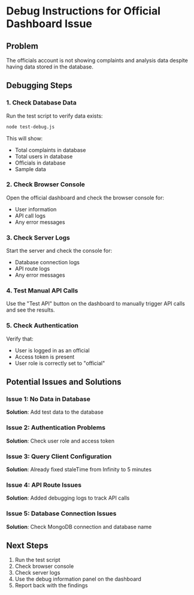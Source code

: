 # Debug Instructions for Official Dashboard Issue

## Problem
The officials account is not showing complaints and analysis data despite having data stored in the database.

## Debugging Steps

### 1. Check Database Data
Run the test script to verify data exists:
```bash
node test-debug.js
```

This will show:
- Total complaints in database
- Total users in database
- Officials in database
- Sample data

### 2. Check Browser Console
Open the official dashboard and check the browser console for:
- User information
- API call logs
- Any error messages

### 3. Check Server Logs
Start the server and check the console for:
- Database connection logs
- API route logs
- Any error messages

### 4. Test Manual API Calls
Use the "Test API" button on the dashboard to manually trigger API calls and see the results.

### 5. Check Authentication
Verify that:
- User is logged in as an official
- Access token is present
- User role is correctly set to "official"

## Potential Issues and Solutions

### Issue 1: No Data in Database
**Solution**: Add test data to the database

### Issue 2: Authentication Problems
**Solution**: Check user role and access token

### Issue 3: Query Client Configuration
**Solution**: Already fixed staleTime from Infinity to 5 minutes

### Issue 4: API Route Issues
**Solution**: Added debugging logs to track API calls

### Issue 5: Database Connection Issues
**Solution**: Check MongoDB connection and database name

## Next Steps
1. Run the test script
2. Check browser console
3. Check server logs
4. Use the debug information panel on the dashboard
5. Report back with the findings
